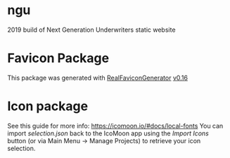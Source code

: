 
# ngu
2019 build of Next Generation Underwriters static website

# Favicon Package
This package was generated with [RealFaviconGenerator](https://realfavicongenerator.net/) [v0.16](https://realfavicongenerator.net/change_log#v0.16)

# Icon package
See this guide for more info: https://icomoon.io/#docs/local-fonts
You can import *selection.json* back to the IcoMoon app using the *Import Icons* button (or via Main Menu → Manage Projects) to retrieve your icon selection.
